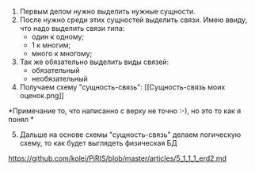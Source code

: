 1) Первым делом нужно выделить нужные сущности.
2) После нужно среди этих сущностей выделить связи. Имею ввиду, что надо выделить связи типа:
	- один к одному;
	- 1 к многим;
	- много к многому;
3) Так же обязательно выделить виды связей:
	- обязательный
	- необязательный
4) Получаем схему "сущность-связь":
	[[Сущность-связь моих оценок.png]]

*Примечание то, что написанно с верху не точно :-), но это то как я понял *

5) Дальше на основе схемы "сущность-связь" делаем логическую схему, то как будет выглядеть физическая БД



https://github.com/kolei/PiRIS/blob/master/articles/5_1_1_1_erd2.md
